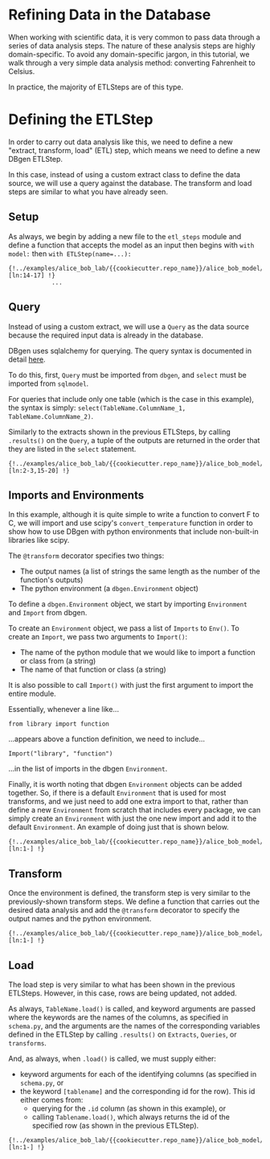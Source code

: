 <!--
   Copyright 2021 Modelyst LLC

   Licensed under the Apache License, Version 2.0 (the "License");
   you may not use this file except in compliance with the License.
   You may obtain a copy of the License at

       http://www.apache.org/licenses/LICENSE-2.0

   Unless required by applicable law or agreed to in writing, software
   distributed under the License is distributed on an "AS IS" BASIS,
   WITHOUT WARRANTIES OR CONDITIONS OF ANY KIND, either express or implied.
   See the License for the specific language governing permissions and
   limitations under the License.
 -->

# Refining Data in the Database

When working with scientific data, it is very common to pass data through a series of data analysis steps. The nature of these analysis steps are highly domain-specific. To avoid any domain-specific jargon, in this tutorial, we walk through a very simple data analysis method: converting Fahrenheit to Celsius.

In practice, the majority of ETLSteps are of this type.

<!-- In signal processing, it may be common to take Fourier Transforms, in spectroscopy, it may be common to do background subtraction and peak-finding.  -->

# Defining the ETLStep

In order to carry out data analysis like this, we need to define a new "extract, transform, load" (ETL) step, which means we need to define a new DBgen ETLStep.

In this case, instead of using a custom extract class to define the data source, we will use a query against the database. The transform and load steps are similar to what you have already seen.

## Setup

As always, we begin by adding a new file to the `etl_steps` module and define a function that accepts the model as an input then begins with `with model:` then `with ETLStep(name=...):`

```python3
{!../examples/alice_bob_lab/{{cookiecutter.repo_name}}/alice_bob_model/etl_steps/f_to_c.py [ln:14-17] !}
            ...
```

## Query

Instead of using a custom extract, we will use a `Query` as the data source because the required input data is already in the database.

DBgen uses sqlalchemy for querying. The query syntax is documented in detail <a href="https://www.sqlalchemy.org/">here</a>.

To do this, first, `Query` must be imported from `dbgen`, and `select` must be imported from `sqlmodel`.

For queries that include only one table (which is the case in this example), the syntax is simply: `select(TableName.ColumnName_1, TableName.ColumnName_2)`.

Similarly to the extracts shown in the previous ETLSteps, by calling `.results()` on the `Query`, a tuple of the outputs are returned in the order that they are listed in the `select` statement.

```python3 hl_lines="8-10"
{!../examples/alice_bob_lab/{{cookiecutter.repo_name}}/alice_bob_model/etl_steps/f_to_c.py [ln:2-3,15-20] !}
```

## Imports and Environments

In this example, although it is quite simple to write a function to convert F to C, we will import and use scipy's `convert_temperature` function in order to show how to use DBgen with python environments that include non-built-in libraries like scipy.

The `@transform` decorator specifies two things:

- The output names (a list of strings the same length as the number of the function's outputs)
- The python environment (a `dbgen.Environment` object)

To define a `dbgen.Environment` object, we start by importing `Environment` and `Import` from dbgen.

To create an `Environment` object, we pass a list of `Imports` to `Env()`. To create an `Import`, we pass two arguments to `Import()`:

- The name of the python module that we would like to import a function or class from (a string)
- The name of that function or class (a string)

It is also possible to call `Import()` with just the first argument to import the entire module.

Essentially, whenever a line like...

```from library import function```

...appears above a function definition, we need to include...

```Import("library", "function")```

...in the list of imports in the dbgen `Environment`.

Finally, it is worth noting that dbgen `Environment` objects can be added together. So, if there is a default `Environment` that is used for most transforms, and we just need to add one extra import to that, rather than define a new `Environment` from scratch that includes every package, we can simply create an `Environment` with just the one new import and add it to the default `Environment`. An example of doing just that is shown below.

```python3
{!../examples/alice_bob_lab/{{cookiecutter.repo_name}}/alice_bob_model/etl_steps/f_to_c.py [ln:1-] !}
```


## Transform

Once the environment is defined, the transform step is very similar to the previously-shown transform steps. We define a function that carries out the desired data analysis and add the `@transform` decorator to specify the output names and the python environment.

```python3
{!../examples/alice_bob_lab/{{cookiecutter.repo_name}}/alice_bob_model/etl_steps/f_to_c.py [ln:1-] !}
```

## Load

The load step is very similar to what has been shown in the previous ETLSteps. However, in this case, rows are being updated, not added.

As always, `TableName.load()` is called, and keyword arguments are passed where the keywords are the names of the columns, as specified in `schema.py`, and the arguments are the names of the corresponding variables defined in the ETLStep by calling `.results()` on `Extracts`, `Queries`, or `transforms`.

And, as always, when `.load()` is called, we must supply either:

- keyword arguments for each of the identifying columns (as specified in `schema.py`, or
- the keyword `[tablename]` and the corresponding id for the row). This id either comes from:
    - querying for the `.id` column (as shown in this example), or
    - calling `Tablename.load()`, which always returns the id of the specified row (as shown in the previous ETLStep).


```python3
{!../examples/alice_bob_lab/{{cookiecutter.repo_name}}/alice_bob_model/etl_steps/f_to_c.py [ln:1-] !}
```
